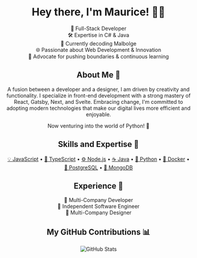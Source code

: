 <h1 align="center">Hey there, I'm Maurice! 👨‍💻</h1>

<div align="center">
  <p>
    💼 Full-Stack Developer<br>
    🛠️ Expertise in C# & Java<br>
    🚀 Currently decoding Malbolge<br>
    🌐 Passionate about Web Development & Innovation<br>
    📣 Advocate for pushing boundaries & continuous learning
  </p>
</div>

<h2 align="center">About Me 🌱</h2>

<p align="center">
  A fusion between a developer and a designer, I am driven by creativity and functionality. I specialize in front-end development with a strong mastery of React, Gatsby, Next, and Svelte. Embracing change, I'm committed to adopting modern technologies that make our digital lives more efficient and enjoyable.
</p>

<p align="center">
  Now venturing into the world of Python! 🐍
</p>

<h2 align="center">Skills and Expertise 🧠</h2>

<p align="center">
  <a href="https://www.javascript.com/">💡 JavaScript</a> &bull;
  <a href="https://www.typescriptlang.org/">🧰 TypeScript</a> &bull;
  <a href="https://nodejs.org/">⚙️ Node.js</a> &bull;
  <a href="https://www.oracle.com/java/">☕ Java</a> &bull;
  <a href="https://www.python.org/">🐍 Python</a> &bull;
  <a href="https://www.docker.com/">🐳 Docker</a> &bull;
  <a href="https://www.postgresql.org/">🐘 PostgreSQL</a> &bull;
  <a href="https://www.mongodb.com/">🍃 MongoDB</a>
</p>

<h2 align="center">Experience 🏢</h2>

<p align="center">
  🌟 Multi-Company Developer<br>
  🌟 Independent Software Engineer<br>
  🌟 Multi-Company Designer<br>
</p>

<h2 align="center">My GitHub Contributions 📊</h2>

<p align="center">
  <img src="https://github-readme-stats.vercel.app/api?username=Jisll&show_icons=true&title_color=296ecb&icon_color=296ecb&text_color=9f9f9f&bg_color=0d1117" alt="GitHub Stats" />
</p>
